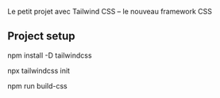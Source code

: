 Le petit projet avec Tailwind CSS – le nouveau framework CSS

## Project setup

npm install -D tailwindcss

npx tailwindcss init

npm run build-css
